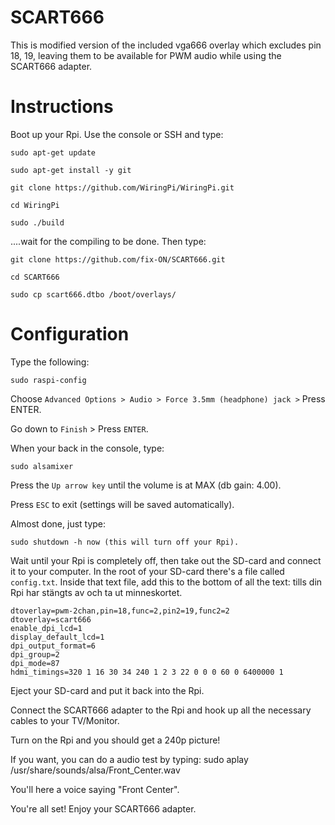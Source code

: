 # SCART666
This is modified version of the included vga666 overlay which excludes pin 18, 19, leaving them to be available for PWM audio while using the SCART666 adapter.

# Instructions
Boot up your Rpi. Use the console or SSH and type:

    sudo apt-get update

    sudo apt-get install -y git

    git clone https://github.com/WiringPi/WiringPi.git

    cd WiringPi

    sudo ./build

....wait for the compiling to be done. Then type:
 
    git clone https://github.com/fix-ON/SCART666.git

    cd SCART666

    sudo cp scart666.dtbo /boot/overlays/

# Configuration
Type the following:

    sudo raspi-config

Choose `Advanced Options > Audio > Force 3.5mm (headphone) jack >`
Press ENTER. 

Go down to `Finish` > Press `ENTER`.

When your back in the console, type:

    sudo alsamixer

Press the `Up arrow key` until the volume is at MAX (db gain: 4.00).

Press `ESC` to exit (settings will be saved automatically).

Almost done, just type: 

    sudo shutdown -h now (this will turn off your Rpi). 

Wait until your Rpi is completely off, then take out the SD-card and connect it to your computer. 
In the root of your SD-card there's a file called `config.txt`. Inside that text file, add this to the bottom of all the text: tills din Rpi har stängts av och ta ut minneskortet. 
 
    dtoverlay=pwm-2chan,pin=18,func=2,pin2=19,func2=2
    dtoverlay=scart666
    enable_dpi_lcd=1
    display_default_lcd=1
    dpi_output_format=6
    dpi_group=2
    dpi_mode=87
    hdmi_timings=320 1 16 30 34 240 1 2 3 22 0 0 0 60 0 6400000 1

Eject your SD-card and put it back into the Rpi.

Connect the SCART666 adapter to the Rpi and hook up all the necessary cables to your TV/Monitor.

Turn on the Rpi and you should get a 240p picture! 

If you want, you can do a audio test by typing:
sudo aplay /usr/share/sounds/alsa/Front_Center.wav

You'll here a voice saying "Front Center". 

You're all set! Enjoy your SCART666 adapter. 
